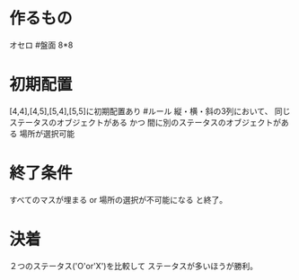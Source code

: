 # 作るもの
オセロ
#盤面
8*8
# 初期配置
[4,4],[4,5],[5,4],[5,5]に初期配置あり
#ルール
縦・横・斜の3列において、
同じステータスのオブジェクトがある
かつ
間に別のステータスのオブジェクトがある
場所が選択可能

# 終了条件
すべてのマスが埋まる or 場所の選択が不可能になる
と終了。

# 決着
２つのステータス('O'or'X')を比較して
ステータスが多いほうが勝利。
